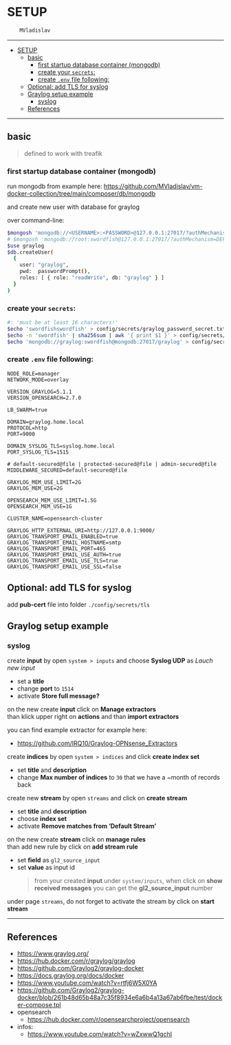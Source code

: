 # SETUP

```sh
    MVladislav
```

---

- [SETUP](#setup)
  - [basic](#basic)
    - [first startup database container (mongodb)](#first-startup-database-container-mongodb)
    - [create your `secrets`:](#create-your-secrets)
    - [create `.env` file following:](#create-env-file-following)
  - [Optional: add TLS for syslog](#optional-add-tls-for-syslog)
  - [Graylog setup example](#graylog-setup-example)
    - [syslog](#syslog)
  - [References](#references)

---

## basic

> defined to work with treafik

### first startup database container (mongodb)

run mongodb from example here: <https://github.com/MVladislav/vm-docker-collection/tree/main/composer/db/mongodb>

and create new user with database for graylog

over command-line:

```sh
$mongosh 'mongodb://<USERNAME>:<PASSWORD>@127.0.0.1:27017/?authMechanism=DEFAULT'
# $mongosh 'mongodb://root:swordfish@127.0.0.1:27017/?authMechanism=DEFAULT'
$use graylog
$db.createUser(
  {
    user: "graylog",
    pwd:  passwordPrompt(),
    roles: [ { role: "readWrite", db: "graylog" } ]
  }
)
```

### create your `secrets`:

```sh
#: 'must be at least 16 characters!'
$echo 'swordfishswordfish' > config/secrets/graylog_password_secret.txt
$echo -n 'swordfish' | sha256sum | awk '{ print $1 }' > config/secrets/graylog_root_password_sha2.txt
$echo 'mongodb://graylog:swordfish@mongodb:27017/graylog' > config/secrets/graylog_mongodb_uri.txt
```

### create `.env` file following:

```env
NODE_ROLE=manager
NETWORK_MODE=overlay

VERSION_GRAYLOG=5.1.1
VERSION_OPENSEARCH=2.7.0

LB_SWARM=true

DOMAIN=graylog.home.local
PROTOCOL=http
PORT=9000

DOMAIN_SYSLOG_TLS=syslog.home.local
PORT_SYSLOG_TLS=1515

# default-secured@file | protected-secured@file | admin-secured@file
MIDDLEWARE_SECURED=default-secured@file

GRAYLOG_MEM_USE_LIMIT=2G
GRAYLOG_MEM_USE=2G

OPENSEARCH_MEM_USE_LIMIT=1.5G
OPENSEARCH_MEM_USE=1G

CLUSTER_NAME=opensearch-cluster

GRAYLOG_HTTP_EXTERNAL_URI=http://127.0.0.1:9000/
GRAYLOG_TRANSPORT_EMAIL_ENABLED=true
GRAYLOG_TRANSPORT_EMAIL_HOSTNAME=smtp
GRAYLOG_TRANSPORT_EMAIL_PORT=465
GRAYLOG_TRANSPORT_EMAIL_USE_AUTH=true
GRAYLOG_TRANSPORT_EMAIL_USE_TLS=true
GRAYLOG_TRANSPORT_EMAIL_USE_SSL=false
```

## Optional: add TLS for syslog

add **pub-cert** file into folder `./config/secrets/tls`

## Graylog setup example

### syslog

create **input** by open `system > inputs` and choose **Syslog UDP** as _Lauch new input_

- set a **title**
- change **port** to `1514`
- activate **Store full message?**

on the new create **input** click on **Manage extractors** \
than klick upper right on **actions** and than **import extractors**

you can find example extractor for example here:

- <https://github.com/IRQ10/Graylog-OPNsense_Extractors>

create **indices** by open `system > indices` and click **create index set**

- set **title** and **description**
- change **Max number of indices** to `30` that we have a ~month of records back

create new **stream** by open `streams` and click on **create stream**

- set **title** and **description**
- choose **index set**
- activate **Remove matches from ‘Default Stream’**

on the new create **stream** click on **manage rules** \
than add new rule by click on **add stream rule**

- set **field** as `gl2_source_input`
- set **value** as input id
  > from your created **input** under `system/inputs`, when click on **show received messages** you can get the **gl2_source_input** number

under page `streams`, do not forget to activate the stream by click on **start stream**

---

## References

- <https://www.graylog.org/>
- <https://hub.docker.com/r/graylog/graylog>
- <https://github.com/Graylog2/graylog-docker>
- <https://docs.graylog.org/docs/docker>
- <https://www.youtube.com/watch?v=rtfj6W5X0YA>
- <https://github.com/Graylog2/graylog-docker/blob/261b48d65b48a7c35f8934e6a6b4a13a67ab6fbe/test/docker-compose.tpl>
- opensearch
  - <https://hub.docker.com/r/opensearchproject/opensearch>
- infos:
  - <https://www.youtube.com/watch?v=wZxwwQ1gchI>
